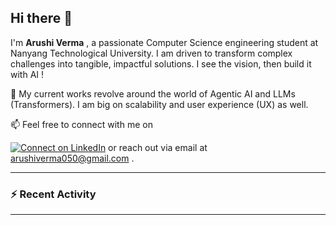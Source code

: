 ## Hi there 👋

I'm **Arushi Verma** , a passionate Computer Science engineering student at Nanyang Technological University. I am driven to transform complex challenges into tangible, impactful solutions. I see the vision, then build it with AI !

🔭 My current works revolve around the world of Agentic AI and LLMs (Transformers). I am big on scalability and user experience (UX) as well.

📫 Feel free to connect with me on 

[![Connect on LinkedIn](https://img.shields.io/badge/LinkedIn-%230077B5)](https://www.linkedin.com/in/vermarushi) or reach out via email at arushiverma050@gmail.com .

---

### :zap: Recent Activity
<!--START_SECTION:activity-->
<!--END_SECTION:activity-->

---

